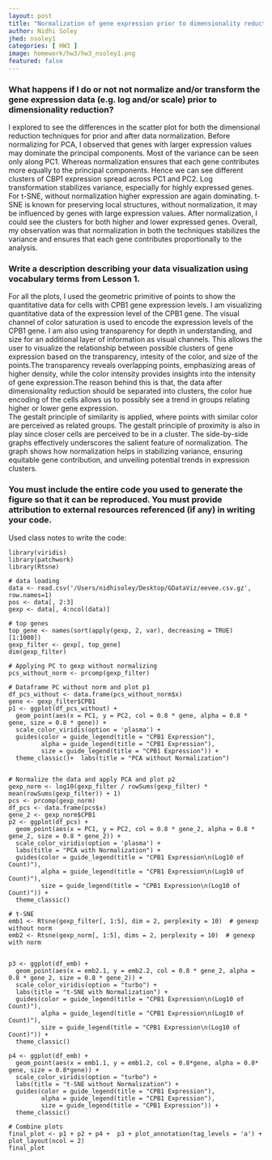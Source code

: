 ```yaml
---
layout: post
title: "Normalization of gene expression prior to dimensionality reduction for Spatial Transcriptomic dataset"
author: Nidhi Soley
jhed: nsoley1
categories: [ HW3 ]
image: homework/hw3/hw3_nsoley1.png
featured: false
---
```


### What happens if I do or not not normalize and/or transform the gene expression data (e.g. log and/or scale) prior to dimensionality reduction?

I explored to see the differences in the scatter plot for both the dimensional reduction techniques for prior and after data normalization. Before normalizing for PCA, I observed that genes with larger expression values may dominate the principal components. Most of the variance can be seen only along PC1. Whereas normalization ensures that each gene contributes more equally to the principal components. Hence we can see different clusters of CBP1 expression spread across PC1 and PC2. Log transformation stabilizes variance, especially for highly expressed genes. For t-SNE, without normalization higher expression are again dominating. t-SNE is known for preserving local structures, without normalization, it may be influenced by genes with large expression values. After normalization, I could see the clusters for both higher and lower expressed genes. Overall, my observation was that normalization in both the techniques stabilizes the variance and ensures that each gene contributes proportionally to the analysis.

### Write a description describing your data visualization using vocabulary terms from Lesson 1.

For all the plots, I used the geometric primitive of points to show the quantitative data for cells with CPB1 gene expression levels. I am visualizing quantitative data of the expression level of the CPB1 gene. The visual channel of color saturation is used to encode the expression levels of the CPB1 gene. I am also using transparency for depth in understanding, and size for an additional layer of information as visual channels. This allows the user to visualize the relationship between possible clusters of gene expression based on the transparency, intesity of the color, and size of the points.The transparency reveals overlapping points, emphasizing areas of higher density, while the color intensity provides insights into the intensity of gene expression.The reason behind this is that, the data after dimensionality reduction should be separated into clusters, the color hue encoding of the cells allows us to possibly see a trend in groups relating higher or lower gene expression.\
The gestalt principle of similarity is applied, where points with similar color are perceived as related groups. The gestalt principle of proximity is also in play since closer cells are perceived to be in a cluster. The side-by-side graphs effectively underscores the salient feature of normalization. The graph shows how normalization helps in stabilizing variance, ensuring equitable gene contribution, and unveiling potential trends in expression clusters.

### You must include the entire code you used to generate the figure so that it can be reproduced. You must provide attribution to external resources referenced (if any) in writing your code.

Used class notes to write the code:

```{r}
library(viridis)
library(patchwork)
library(Rtsne)

# data loading
data <- read.csv('/Users/nidhisoley/Desktop/GDataViz/eevee.csv.gz', row.names=1)
pos <- data[, 2:3]
gexp <- data[, 4:ncol(data)]

# top genes
top_gene <- names(sort(apply(gexp, 2, var), decreasing = TRUE)[1:1000]) 
gexp_filter <- gexp[, top_gene]
dim(gexp_filter)

# Applying PC to gexp without normalizing
pcs_without_norm <- prcomp(gexp_filter)

# Dataframe PC without norm and plot p1
df_pcs_without <- data.frame(pcs_without_norm$x)
gene <- gexp_filter$CPB1
p1 <- ggplot(df_pcs_without) +
  geom_point(aes(x = PC1, y = PC2, col = 0.8 * gene, alpha = 0.8 * gene, size = 0.8 * gene)) +
  scale_color_viridis(option = 'plasma') +
  guides(color = guide_legend(title = "CPB1 Expression"),
         alpha = guide_legend(title = "CPB1 Expression"),
         size = guide_legend(title = "CPB1 Expression")) +
  theme_classic()+  labs(title = "PCA without Normalization")


# Normalize the data and apply PCA and plot p2
gexp_norm <- log10(gexp_filter / rowSums(gexp_filter) * mean(rowSums(gexp_filter)) + 1)
pcs <- prcomp(gexp_norm)
df_pcs <- data.frame(pcs$x)
gene_2 <- gexp_norm$CPB1
p2 <- ggplot(df_pcs) +
  geom_point(aes(x = PC1, y = PC2, col = 0.8 * gene_2, alpha = 0.8 * gene_2, size = 0.8 * gene_2)) +
  scale_color_viridis(option = 'plasma') +
  labs(title = "PCA with Normalization") +
  guides(color = guide_legend(title = "CPB1 Expression\n(Log10 of Count)"),
         alpha = guide_legend(title = "CPB1 Expression\n(Log10 of Count)"),
         size = guide_legend(title = "CPB1 Expression\n(Log10 of Count)")) +
  theme_classic()

# t-SNE 
emb1 <- Rtsne(gexp_filter[, 1:5], dim = 2, perplexity = 10)  # genexp without norm
emb2 <- Rtsne(gexp_norm[, 1:5], dims = 2, perplexity = 10)  # genexp with norm


p3 <- ggplot(df_emb) +
  geom_point(aes(x = emb2.1, y = emb2.2, col = 0.8 * gene_2, alpha = 0.8 * gene_2, size = 0.8 * gene_2)) +
  scale_color_viridis(option = "turbo") +
  labs(title = "t-SNE with Normalization") +
  guides(color = guide_legend(title = "CPB1 Expression\n(Log10 of Count)"),
         alpha = guide_legend(title = "CPB1 Expression\n(Log10 of Count)"),
         size = guide_legend(title = "CPB1 Expression\n(Log10 of Count)")) +
  theme_classic()

p4 <- ggplot(df_emb) +
  geom_point(aes(x = emb1.1, y = emb1.2, col = 0.8*gene, alpha = 0.8* gene, size = 0.8*gene)) +
  scale_color_viridis(option = "turbo") +
  labs(title = "t-SNE without Normalization") +
  guides(color = guide_legend(title = "CPB1 Expression"),
         alpha = guide_legend(title = "CPB1 Expression"),
         size = guide_legend(title = "CPB1 Expression")) +
  theme_classic()

# Combine plots
final_plot <- p1 + p2 + p4 +  p3 + plot_annotation(tag_levels = 'a') + plot_layout(ncol = 2)
final_plot



```
